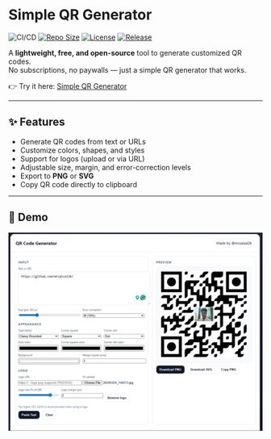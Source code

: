 # Simple QR Generator

![CI/CD](https://github.com/mrzaizai2k/simple_qr_generator/actions/workflows/workloads.yaml/badge.svg)
[![Repo Size](https://img.shields.io/github/repo-size/mrzaizai2k/simple_qr_generator?style=flat-square)](https://github.com/mrzaizai2k/simple_qr_generator)
[![License](https://img.shields.io/github/license/mrzaizai2k/simple_qr_generator?style=flat-square)](https://opensource.org/licenses/MIT)
[![Release](https://img.shields.io/github/v/release/mrzaizai2k/simple_qr_generator?style=flat-square)](https://github.com/mrzaizai2k/simple_qr_generator/releases)

A **lightweight, free, and open-source** tool to generate customized QR codes.  
No subscriptions, no paywalls — just a simple QR generator that works.

👉 Try it here: [Simple QR Generator](https://mrzaizai2k.github.io/qr_generator)

---

## ✨ Features
- Generate QR codes from text or URLs
- Customize colors, shapes, and styles
- Support for logos (upload or via URL)
- Adjustable size, margin, and error-correction levels
- Export to **PNG** or **SVG**
- Copy QR code directly to clipboard

---

## 🚀 Demo
![Demo](docs/demo.png)
